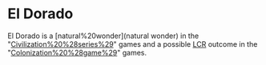 # El Dorado

El Dorado is a [natural%20wonder](natural wonder) in the "[Civilization%20%28series%29](Civilization)" games and a possible [LCR](LCR) outcome in the "[Colonization%20%28game%29](Colonization)" games.